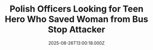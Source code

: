 ---
title: "Polish Officers Looking for Teen Hero Who Saved Woman from Bus Stop Attacker"
date: 2025-08-26T13:00:18.000Z
category: Human Kindness
externalLink: "https://www.goodnewsnetwork.org/polish-officers-looking-for-teen-hero-who-saved-woman-from-bus-stop-attacker/"
image: ""
excerpt: "Police in the Polish town of Rybnik are calling this teenager a hero after he reacted when no one else did to a random act of violence and allowed the victim to escape. Located in the Silesia region, the young man—found through his characteristic ‘Hello Kitty’ t-shirt—was standing at a bus stop along with a […] The post Polish Officers…"
---